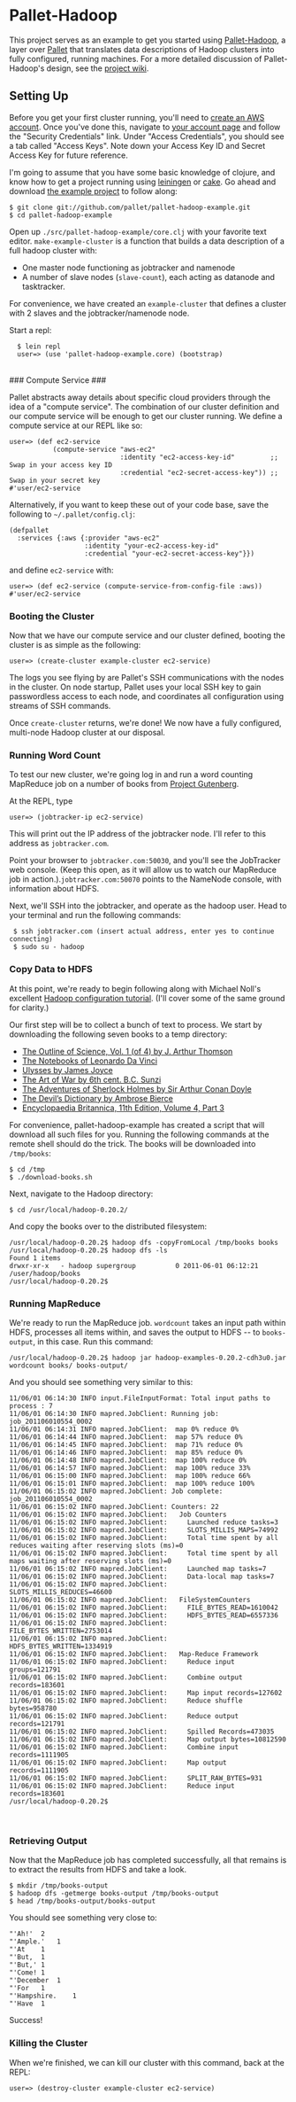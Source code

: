 # Pallet-Hadoop #

This project serves as an example to get you started using [Pallet-Hadoop](https://github.com/pallet/pallet-hadoop), a layer over [Pallet](https://github.com/pallet/pallet) that translates data descriptions of Hadoop clusters into fully configured, running machines. For a more detailed discussion of Pallet-Hadoop's design, see the [project wiki](https://github.com/pallet/pallet-hadoop/wiki).

## Setting Up ##

Before you get your first cluster running, you'll need to [create an AWS account](https://aws-portal.amazon.com/gp/aws/developer/registration/index.html). Once you've done this, navigate to [your account page](http://aws.amazon.com/account/) and follow the "Security Credentials" link. Under "Access Credentials", you should see a tab called "Access Keys". Note down your Access Key ID and Secret Access Key for future reference.

I'm going to assume that you have some basic knowledge of clojure, and know how to get a project running using [leiningen](https://github.com/technomancy/leiningen) or [cake](https://github.com/ninjudd/cake). Go ahead and download [the example project](https://github.com/pallet/pallet-hadoop-example) to follow along:

    $ git clone git://github.com/pallet/pallet-hadoop-example.git
    $ cd pallet-hadoop-example

Open up `./src/pallet-hadoop-example/core.clj` with your favorite text
editor. `make-example-cluster` is a function that builds a data description of a full hadoop cluster with:

* One master node functioning as jobtracker and namenode
* A number of slave nodes (`slave-count`), each acting as datanode and
  tasktracker.
  
For convenience, we have created an `example-cluster` that
defines a cluster with 2 slaves and the jobtracker/namenode node.

Start a repl:

      $ lein repl
      user=> (use 'pallet-hadoop-example.core) (bootstrap)
<br/>
### Compute Service ###

Pallet abstracts away details about specific cloud providers through the idea of a "compute service". The combination of our cluster definition and our compute service will be enough to get our cluster running. We define a compute service at our REPL like so:

    user=> (def ec2-service
               (compute-service "aws-ec2"
                                :identity "ec2-access-key-id"         ;; Swap in your access key ID
                                :credential "ec2-secret-access-key")) ;; Swap in your secret key
    #'user/ec2-service

Alternatively, if you want to keep these out of your code base, save the following to `~/.pallet/config.clj`:

    (defpallet
      :services {:aws {:provider "aws-ec2"
                       :identity "your-ec2-access-key-id"
                       :credential "your-ec2-secret-access-key"}})

and define `ec2-service` with:

    user=> (def ec2-service (compute-service-from-config-file :aws))
    #'user/ec2-service

### Booting the Cluster ###

Now that we have our compute service and our cluster defined, booting the cluster is as simple as the following:

    user=> (create-cluster example-cluster ec2-service)

The logs you see flying by are Pallet's SSH communications with the nodes in the cluster. On node startup, Pallet uses your local SSH key to gain passwordless access to each node, and coordinates all configuration using streams of SSH commands.

Once `create-cluster` returns, we're done! We now have a fully configured, multi-node Hadoop cluster at our disposal.

### Running Word Count ###

To test our new cluster, we're going log in and run a word counting MapReduce job on a number of books from [Project Gutenberg](http://www.gutenberg.org/wiki/Main_Page).

At the REPL, type

    user=> (jobtracker-ip ec2-service)

This will print out the IP address of the jobtracker node. I'll refer to this address as `jobtracker.com`.

Point your browser to `jobtracker.com:50030`, and you'll see the JobTracker web console. (Keep this open, as it will allow us to watch our MapReduce job in action.).`jobtracker.com:50070` points to the NameNode console, with information about HDFS.

Next, we'll SSH into the jobtracker, and operate as the hadoop user. Head to your terminal and run the following commands:

     $ ssh jobtracker.com (insert actual address, enter yes to continue connecting)
     $ sudo su - hadoop

### Copy Data to HDFS ###

At this point, we're ready to begin following along with Michael Noll's excellent [Hadoop configuration tutorial](http://goo.gl/aALr9). (I'll cover some of the same ground for clarity.)

Our first step will be to collect a bunch of text to process. We start by downloading the following seven books to a temp directory:

* [The Outline of Science, Vol. 1 (of 4) by J. Arthur Thomson](http://www.gutenberg.org/cache/epub/20417/pg20417.txt)
* [The Notebooks of Leonardo Da Vinci](http://www.gutenberg.org/cache/epub/5000/pg5000.txt)
* [Ulysses by James Joyce](http://www.gutenberg.org/cache/epub/4300/pg4300.txt)
* [The Art of War by 6th cent. B.C. Sunzi](http://www.gutenberg.org/cache/epub/132/pg132.txt)
* [The Adventures of Sherlock Holmes by Sir Arthur Conan Doyle](http://www.gutenberg.org/cache/epub/1661/pg1661.txt)
* [The Devil’s Dictionary by Ambrose Bierce](http://www.gutenberg.org/cache/epub/972/pg972.txt)
* [Encyclopaedia Britannica, 11th Edition, Volume 4, Part 3](http://www.gutenberg.org/cache/epub/19699/pg19699.txt)

For convenience, pallet-hadoop-example has created a script that will
download all such files for you. Running the following commands at the
remote shell should do the trick. The books will be downloaded into `/tmp/books`:

    $ cd /tmp
    $ ./download-books.sh

Next, navigate to the Hadoop directory:

    $ cd /usr/local/hadoop-0.20.2/

And copy the books over to the distributed filesystem:

    /usr/local/hadoop-0.20.2$ hadoop dfs -copyFromLocal /tmp/books books
    /usr/local/hadoop-0.20.2$ hadoop dfs -ls
    Found 1 items
    drwxr-xr-x   - hadoop supergroup          0 2011-06-01 06:12:21 /user/hadoop/books
    /usr/local/hadoop-0.20.2$ 

### Running MapReduce ###

We're ready to run the MapReduce job. `wordcount` takes an input path within HDFS, processes all items within, and saves the output to HDFS -- to `books-output`, in this case. Run this command:

    /usr/local/hadoop-0.20.2$ hadoop jar hadoop-examples-0.20.2-cdh3u0.jar wordcount books/ books-output/

And you should see something very similar to this:

    11/06/01 06:14:30 INFO input.FileInputFormat: Total input paths to process : 7
    11/06/01 06:14:30 INFO mapred.JobClient: Running job: job_201106010554_0002
    11/06/01 06:14:31 INFO mapred.JobClient:  map 0% reduce 0%
    11/06/01 06:14:44 INFO mapred.JobClient:  map 57% reduce 0%
    11/06/01 06:14:45 INFO mapred.JobClient:  map 71% reduce 0%
    11/06/01 06:14:46 INFO mapred.JobClient:  map 85% reduce 0%
    11/06/01 06:14:48 INFO mapred.JobClient:  map 100% reduce 0%
    11/06/01 06:14:57 INFO mapred.JobClient:  map 100% reduce 33%
    11/06/01 06:15:00 INFO mapred.JobClient:  map 100% reduce 66%
    11/06/01 06:15:01 INFO mapred.JobClient:  map 100% reduce 100%
    11/06/01 06:15:02 INFO mapred.JobClient: Job complete: job_201106010554_0002
    11/06/01 06:15:02 INFO mapred.JobClient: Counters: 22
    11/06/01 06:15:02 INFO mapred.JobClient:   Job Counters 
    11/06/01 06:15:02 INFO mapred.JobClient:     Launched reduce tasks=3
    11/06/01 06:15:02 INFO mapred.JobClient:     SLOTS_MILLIS_MAPS=74992
    11/06/01 06:15:02 INFO mapred.JobClient:     Total time spent by all reduces waiting after reserving slots (ms)=0
    11/06/01 06:15:02 INFO mapred.JobClient:     Total time spent by all maps waiting after reserving slots (ms)=0
    11/06/01 06:15:02 INFO mapred.JobClient:     Launched map tasks=7
    11/06/01 06:15:02 INFO mapred.JobClient:     Data-local map tasks=7
    11/06/01 06:15:02 INFO mapred.JobClient:     SLOTS_MILLIS_REDUCES=46600
    11/06/01 06:15:02 INFO mapred.JobClient:   FileSystemCounters
    11/06/01 06:15:02 INFO mapred.JobClient:     FILE_BYTES_READ=1610042
    11/06/01 06:15:02 INFO mapred.JobClient:     HDFS_BYTES_READ=6557336
    11/06/01 06:15:02 INFO mapred.JobClient:     FILE_BYTES_WRITTEN=2753014
    11/06/01 06:15:02 INFO mapred.JobClient:     HDFS_BYTES_WRITTEN=1334919
    11/06/01 06:15:02 INFO mapred.JobClient:   Map-Reduce Framework
    11/06/01 06:15:02 INFO mapred.JobClient:     Reduce input groups=121791
    11/06/01 06:15:02 INFO mapred.JobClient:     Combine output records=183601
    11/06/01 06:15:02 INFO mapred.JobClient:     Map input records=127602
    11/06/01 06:15:02 INFO mapred.JobClient:     Reduce shuffle bytes=958780
    11/06/01 06:15:02 INFO mapred.JobClient:     Reduce output records=121791
    11/06/01 06:15:02 INFO mapred.JobClient:     Spilled Records=473035
    11/06/01 06:15:02 INFO mapred.JobClient:     Map output bytes=10812590
    11/06/01 06:15:02 INFO mapred.JobClient:     Combine input records=1111905
    11/06/01 06:15:02 INFO mapred.JobClient:     Map output records=1111905
    11/06/01 06:15:02 INFO mapred.JobClient:     SPLIT_RAW_BYTES=931
    11/06/01 06:15:02 INFO mapred.JobClient:     Reduce input records=183601
    /usr/local/hadoop-0.20.2$ 
<br/>

### Retrieving Output ###

Now that the MapReduce job has completed successfully, all that remains is to extract the results from HDFS and take a look.

    $ mkdir /tmp/books-output
    $ hadoop dfs -getmerge books-output /tmp/books-output
    $ head /tmp/books-output/books-output

You should see something very close to:

    "'Ah!'	2
    "'Ample.'	1
    "'At	1
    "'But,	1
    "'But,'	1
    "'Come!	1
    "'December	1
    "'For	1
    "'Hampshire.	1
    "'Have	1

Success!

### Killing the Cluster ###

When we're finished, we can kill our cluster with this command, back at the REPL:

    user=> (destroy-cluster example-cluster ec2-service)
